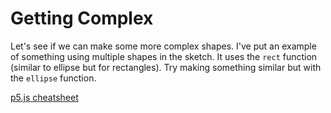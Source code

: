 # Getting Complex

Let's see if we can make some more complex shapes.
I've put an example of something using multiple shapes in the sketch.
It uses the `rect` function (similar to ellipse but for rectangles).
Try making something similar but with the `ellipse` function.

[p5.js cheatsheet](https://bmoren.github.io/p5js-cheat-sheet/)

